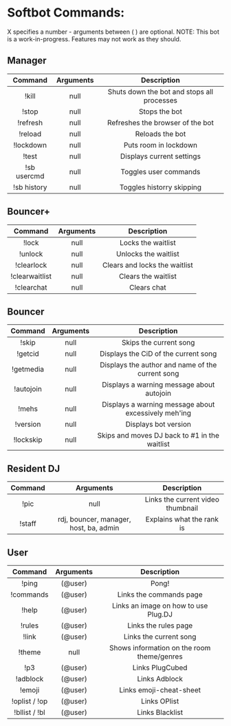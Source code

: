 Softbot Commands:
=========

X specifies a number - arguments between ( ) are optional.
NOTE: This bot is a work-in-progress. Features may not work as they should.


Manager
-------

|Command | Arguments |  Description |
|:------:|:---------:|:--------------------------------------:|
|!kill | null | Shuts down the bot and stops all processes |
|!stop | null | Stops the bot |
|!refresh| null | Refreshes the browser of the bot |
|!reload | null | Reloads the bot |
|!lockdown | null | Puts room in lockdown |
|!test | null | Displays current settings |
|!sb usercmd | null | Toggles user commands |
|!sb history | null | Toggles historry skipping |


Bouncer+
--------

|Command | Arguments |  Description |
|:------:|:---------:|:--------------------------------------:|
|!lock | null | Locks the waitlist |
|!unlock | null | Unlocks the waitlist |
|!clearlock | null | Clears and locks the waitlist |
|!clearwaitlist | null | Clears the waitlist |
|!clearchat | null | Clears chat |


Bouncer
-------

|Command | Arguments |  Description |
|:------:|:---------:|:--------------------------------------:|
|!skip | null | Skips the current song |
|!getcid | null | Displays the CiD of the current song |
|!getmedia | null | Displays the author and name of the current song |
|!autojoin | null | Displays a warning message about autojoin |
|!mehs | null | Displays a warning message about excessively meh'ing |
|!version | null | Displays bot version |
|!lockskip | null | Skips and moves DJ back to #1 in the waitlist |


Resident DJ
-----------

|Command | Arguments |  Description |
|:------:|:---------:|:--------------------------------------:|
|!pic | null | Links the current video thumbnail |
|!staff | rdj, bouncer, manager, host, ba, admin | Explains what the rank is |


User
----

|Command | Arguments |  Description |
|:------:|:---------:|:--------------------------------------:|
|!ping | (@user) | Pong! |
|!commands | (@user) | Links the commands page |
|!help | (@user) | Links an image on how to use Plug.DJ |
|!rules | (@user) | Links the rules page |
|!link | (@user) | Links the current song |
|!theme | null | Shows information on the room theme/genres |
|!p3 | (@user) | Links PlugCubed |
|!adblock | (@user) | Links Adblock |
|!emoji | (@user) | Links emoji-cheat-sheet |
|!oplist / !op | (@user) | Links OPlist |
|!bllist / !bl | (@user) | Links Blacklist |
